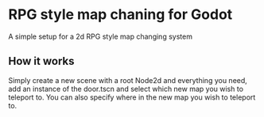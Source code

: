 # RPG style map chaning for Godot
A simple setup for a 2d RPG style map changing system

## How it works
Simply create a new scene with a root Node2d and everything you need, add an instance of the door.tscn and select which new map you wish to teleport to. You can also specify where in the new map you wish to teleport to.
